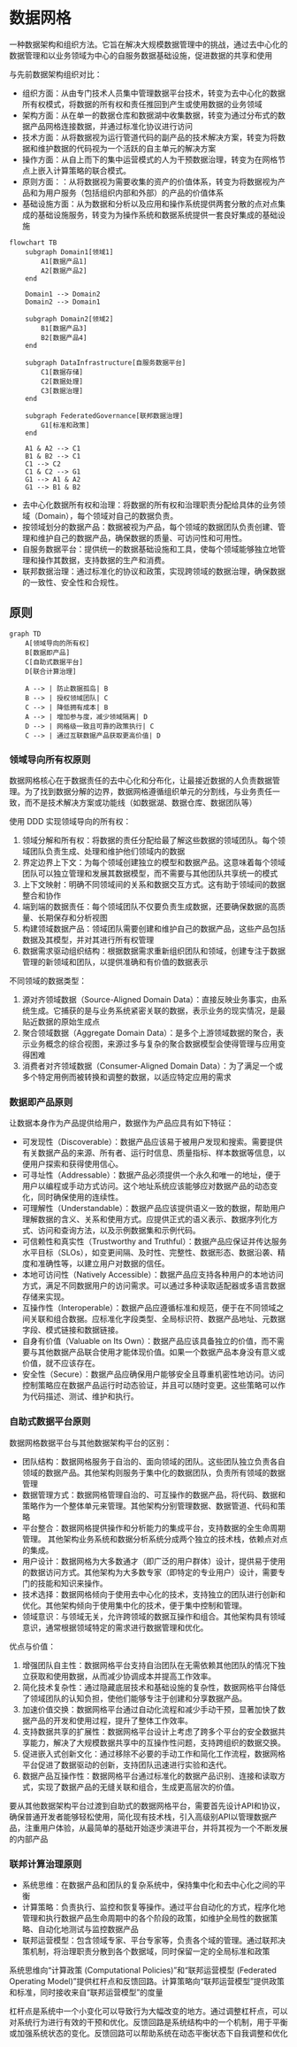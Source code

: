 # 数据网格

一种数据架构和组织方法。它旨在解决大规模数据管理中的挑战，通过去中心化的数据管理和以业务领域为中心的自服务数据基础设施，促进数据的共享和使用

与先前数据架构组织对比：

- 组织方面：从由专门技术人员集中管理数据平台技术，转变为去中心化的数据所有权模式，将数据的所有权和责任推回到产生或使用数据的业务领域
- 架构方面：从在单一的数据仓库和数据湖中收集数据，转变为通过分布式的数据产品网格连接数据，并通过标准化协议进行访问
- 技术方面：从将数据视为运行管道代码的副产品的技术解决方案，转变为将数据和维护数据的代码视为一个活跃的自主单元的解决方案
- 操作方面：从自上而下的集中运营模式的人为干预数据治理，转变为在网格节点上嵌入计算策略的联合模式。
- 原则方面：：从将数据视为需要收集的资产的价值体系，转变为将数据视为产品和为用户服务（包括组织内部和外部）的产品的价值体系
- 基础设施方面：从为数据和分析以及应用和操作系统提供两套分散的点对点集成的基础设施服务，转变为为操作系统和数据系统提供一套良好集成的基础设施


```mermaid
flowchart TB
    subgraph Domain1[领域1]
        A1[数据产品1]
        A2[数据产品2]
    end

    Domain1 --> Domain2
    Domain2 --> Domain1

    subgraph Domain2[领域2]
        B1[数据产品3]
        B2[数据产品4]
    end

    subgraph DataInfrastructure[自服务数据平台]
        C1[数据存储]
        C2[数据处理]
        C3[数据治理]
    end

    subgraph FederatedGovernance[联邦数据治理]
        G1[标准和政策]
    end

    A1 & A2 --> C1
    B1 & B2 --> C1
    C1 --> C2
    C1 & C2 --> G1
    G1 --> A1 & A2
    G1 --> B1 & B2
```

- 去中心化数据所有权和治理：将数据的所有权和治理职责分配给具体的业务领域（Domain），每个领域对自己的数据负责。
- 按领域划分的数据产品：数据被视为产品，每个领域的数据团队负责创建、管理和维护自己的数据产品，确保数据的质量、可访问性和可用性。
- 自服务数据平台：提供统一的数据基础设施和工具，使每个领域能够独立地管理和操作其数据，支持数据的生产和消费。
- 联邦数据治理：通过标准化的协议和政策，实现跨领域的数据治理，确保数据的一致性、安全性和合规性。

## 原则

```mermaid
graph TD
    A[领域导向的所有权]
    B[数据即产品]
    C[自助式数据平台]
    D[联合计算治理]

    A --> | 防止数据孤岛| B
    B --> | 授权领域团队| C
    C --> | 降低拥有成本| B
    A --> | 增加参与度，减少领域隔离| D
    D --> | 网格级一致且可靠的政策执行| C
    C --> | 通过互联数据产品获取更高价值| D

```

### 领域导向所有权原则

数据网格核心在于数据责任的去中心化和分布化，让最接近数据的人负责数据管理。为了找到数据分解的边界，数据网格遵循组织单元的分割线，与业务责任一致，而不是技术解决方案或功能线（如数据湖、数据仓库、数据团队等）

使用 DDD 实现领域导向的所有权：

1. 领域分解和所有权：将数据的责任分配给最了解这些数据的领域团队。每个领域团队负责生成、处理和维护他们领域内的数据
2. 界定边界上下文：为每个领域创建独立的模型和数据产品。这意味着每个领域团队可以独立管理和发展其数据模型，而不需要与其他团队共享统一的模式
3. 上下文映射：明确不同领域间的关系和数据交互方式。这有助于领域间的数据整合和协作
4. 端到端的数据责任：每个领域团队不仅要负责生成数据，还要确保数据的高质量、长期保存和分析视图
5. 构建领域数据产品：领域团队需要创建和维护自己的数据产品，这些产品包括数据及其模型，并对其进行所有权管理
6. 数据需求驱动组织结构：根据数据需求重新组织团队和领域，创建专注于数据管理的新领域和团队，以提供准确和有价值的数据表示

不同领域的数据类型：

1. 源对齐领域数据（Source-Aligned Domain Data）：直接反映业务事实，由系统生成。它捕获的是与业务系统紧密关联的数据，表示业务的现实情况，是最贴近数据的原始生成点
2. 聚合领域数据（Aggregate Domain Data）：是多个上游领域数据的聚合，表示业务概念的综合视图，来源过多与复杂的聚合数据模型会使得管理与应用变得困难
3. 消费者对齐领域数据（Consumer-Aligned Domain Data）：为了满足一个或多个特定用例而被转换和调整的数据，以适应特定应用的需求

### 数据即产品原则

让数据本身作为产品提供给用户，数据作为产品应具有如下特征：

- 可发现性（Discoverable）：数据产品应该易于被用户发现和搜索。需要提供有关数据产品的来源、所有者、运行时信息、质量指标、样本数据等信息，以便用户探索和获得使用信心。
- 可寻址性（Addressable）：数据产品必须提供一个永久和唯一的地址，便于用户以编程或手动方式访问。这个地址系统应该能够应对数据产品的动态变化，同时确保使用的连续性。
- 可理解性（Understandable）：数据产品应该提供语义一致的数据，帮助用户理解数据的含义、关系和使用方式。应提供正式的语义表示、数据序列化方式、访问和查询方法，以及示例数据集和示例代码。
- 可信赖性和真实性（Trustworthy and Truthful）：数据产品应保证并传达服务水平目标（SLOs），如变更间隔、及时性、完整性、数据形态、数据沿袭、精度和准确性等，以建立用户对数据的信任。
- 本地可访问性（Natively Accessible）：数据产品应支持各种用户的本地访问方式，满足不同数据用户的访问需求。可以通过多种读取适配器或多语言数据存储来实现。
- 互操作性（Interoperable）：数据产品应遵循标准和规范，便于在不同领域之间关联和组合数据。应标准化字段类型、全局标识符、数据产品地址、元数据字段、模式链接和数据链接。
- 自身有价值（Valuable on Its Own）：数据产品应该具备独立的价值，而不需要与其他数据产品联合使用才能体现价值。如果一个数据产品本身没有意义或价值，就不应该存在。
- 安全性（Secure）：数据产品应确保用户能够安全且尊重机密性地访问。访问控制策略应在数据产品运行时动态验证，并且可以随时变更。这些策略可以作为代码描述、测试、维护和执行。

### 自助式数据平台原则

数据网格数据平台与其他数据架构平台的区别：

- 团队结构：数据网格服务于自治的、面向领域的团队。这些团队独立负责各自领域的数据产品。其他架构则服务于集中化的数据团队，负责所有领域的数据管理
- 数据管理方式：数据网格管理自治的、可互操作的数据产品，将代码、数据和策略作为一个整体单元来管理。其他架构分别管理数据、数据管道、代码和策略
- 平台整合：数据网格提供操作和分析能力的集成平台，支持数据的全生命周期管理。
其他架构业务系统和数据分析系统分成两个独立的技术栈，依赖点对点的集成。
- 用户设计：数据网格为大多数通才（即广泛的用户群体）设计，提供易于使用的数据访问方式。其他架构为大多数专家（即特定的专业用户）设计，需要专门的技能和知识来操作。
- 技术选择：数据网格倾向于使用去中心化的技术，支持独立的团队进行创新和优化。其他架构倾向于使用集中化的技术，便于集中控制和管理。
- 领域意识：与领域无关，允许跨领域的数据互操作和组合。其他架构具有领域意识，通常根据领域特定的需求进行数据管理和优化。

优点与价值：

1. 增强团队自主性：数据网格平台支持自治团队在无需依赖其他团队的情况下独立获取和使用数据，从而减少协调成本并提高工作效率。
2. 简化技术复杂性：通过隐藏底层技术和基础设施的复杂性，数据网格平台降低了领域团队的认知负担，使他们能够专注于创建和分享数据产品。
3. 加速价值交换：数据网格平台通过自动化流程和减少手动干预，显著加快了数据产品的开发和使用过程，提升了整体工作效率。
4. 支持数据共享的扩展性：数据网格平台设计上考虑了跨多个平台的安全数据共享能力，解决了大规模数据共享中的互操作性问题，支持跨组织的数据交换。
5. 促进嵌入式创新文化：通过移除不必要的手动工作和简化工作流程，数据网格平台促进了数据驱动的创新，支持团队迅速进行实验和迭代。
6. 数据产品互操作性：数据网格平台通过标准化的数据产品识别、连接和读取方式，实现了数据产品的无缝关联和组合，生成更高层次的价值。

要从其他数据架构平台过渡到自助式的数据网格平台，需要首先设计API和协议，确保普通开发者能够轻松使用，简化现有技术栈，引入高级别API以管理数据产品，注重用户体验，从最简单的基础开始逐步演进平台，并将其视为一个不断发展的内部产品

### 联邦计算治理原则

- 系统思维：在数据产品和团队的复杂系统中，保持集中化和去中心化之间的平衡
- 计算策略：负责执行、监控和恢复等操作。通过平台自动化的方式，程序化地管理和执行数据产品生命周期中的各个阶段的政策，如维护全局性的数据策略、自动化地测试与监控数据产品
- 联邦运营模型：包含领域专家、平台专家等，负责各个域的管理。通过联邦决策机制，将治理职责分散到各个数据域，同时保留一定的全局标准和政策

系统思维向“计算政策 (Computational Policies)”和“联邦运营模型 (Federated Operating Model)”提供杠杆点和反馈回路。计算策略向“联邦运营模型”提供政策和标准，同时接收来自“联邦运营模型”的度量

杠杆点是系统中一个小变化可以导致行为大幅改变的地方。通过调整杠杆点，可以对系统行为进行有效的干预和优化。反馈回路是系统结构中的一个机制，用于平衡或加强系统状态的变化。反馈回路可以帮助系统在动态平衡状态下自我调整和优化
